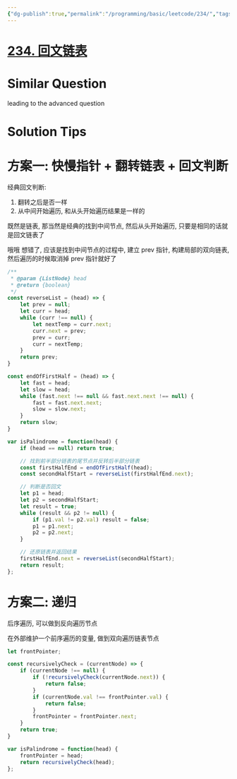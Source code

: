 ```yaml
---
{"dg-publish":true,"permalink":"/programming/basic/leetcode/234/","tags":["leetcode/linked-list/traverse","leetcode/pointer/fast-slow","leetcode/palindrome"]}
---
```



# [234. 回文链表](https://leetcode.cn/problems/palindrome-linked-list/)

# Similar Question

leading to the advanced question

# Solution Tips

# 方案一: 快慢指针 + 翻转链表 + 回文判断

经典回文判断:

1. 翻转之后是否一样
2. 从中间开始遍历, 和从头开始遍历结果是一样的

既然是链表, 那当然是经典的找到中间节点, 然后从头开始遍历, 只要是相同的话就是回文链表了

哦哦 想错了, 应该是找到中间节点的过程中, 建立 prev 指针, 构建局部的双向链表, 然后遍历的时候取消掉 prev 指针就好了

```js
/**
 * @param {ListNode} head
 * @return {boolean}
 */
const reverseList = (head) => {
    let prev = null;
    let curr = head;
    while (curr !== null) {
        let nextTemp = curr.next;
        curr.next = prev;
        prev = curr;
        curr = nextTemp;
    }
    return prev;
}

const endOfFirstHalf = (head) => {
    let fast = head;
    let slow = head;
    while (fast.next !== null && fast.next.next !== null) {
        fast = fast.next.next;
        slow = slow.next;
    }
    return slow;
}

var isPalindrome = function(head) {
    if (head == null) return true;

    // 找到前半部分链表的尾节点并反转后半部分链表
    const firstHalfEnd = endOfFirstHalf(head);
    const secondHalfStart = reverseList(firstHalfEnd.next);

    // 判断是否回文
    let p1 = head;
    let p2 = secondHalfStart;
    let result = true;
    while (result && p2 != null) {
        if (p1.val != p2.val) result = false;
        p1 = p1.next;
        p2 = p2.next;
    }        

    // 还原链表并返回结果
    firstHalfEnd.next = reverseList(secondHalfStart);
    return result;
};
```

# 方案二: 递归

后序遍历, 可以做到反向遍历节点

在外部维护一个前序遍历的变量, 做到双向遍历链表节点

```js
let frontPointer;

const recursivelyCheck = (currentNode) => {
    if (currentNode !== null) {
        if (!recursivelyCheck(currentNode.next)) {
            return false;
        }
        if (currentNode.val !== frontPointer.val) {
            return false;
        }
        frontPointer = frontPointer.next;
    }
    return true;
}

var isPalindrome = function(head) {
    frontPointer = head;
    return recursivelyCheck(head);
};
```
